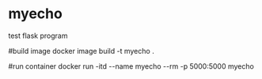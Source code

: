 # myecho
test flask program

#build image
docker image build -t myecho .

#run container
docker run -itd --name myecho --rm -p 5000:5000 myecho
